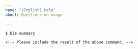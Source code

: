 ```yaml
---
name: "(English) Help"
about: Questions on usage

---
```


```console
$ ble summary

<!-- Please include the result of the above command. -->
```

<!-- Describe your question or problem here. If sample terminal contents are
  available, you may copy and paste them here. -->
